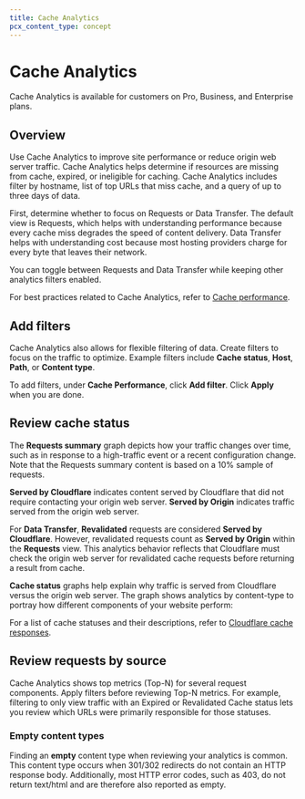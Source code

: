 ```yaml
---
title: Cache Analytics
pcx_content_type: concept
---
```


# Cache Analytics

Cache Analytics is available for customers on Pro, Business, and Enterprise plans.

## Overview

Use Cache Analytics to improve site performance or reduce origin web server traffic. Cache Analytics helps determine if resources are missing from cache, expired, or ineligible for caching. Cache Analytics includes filter by hostname, list of top URLs that miss cache, and a query of up to three days of data.

First, determine whether to focus on Requests or Data Transfer. The default view is Requests, which helps with understanding performance because every cache miss degrades the speed of content delivery. Data Transfer helps with understanding cost because most hosting providers charge for every byte that leaves their network.

You can toggle between Requests and Data Transfer while keeping other analytics filters enabled.

For best practices related to Cache Analytics, refer to [Cache performance](/cache/best-practices/cache-performance/).

## Add filters

Cache Analytics also allows for flexible filtering of data. Create filters to focus on the traffic to optimize. Example filters include **Cache status**, **Host**, **Path**, or **Content type**.

To add filters, under **Cache Performance**, click **Add filter**. Click **Apply** when you are done.

## Review cache status

The **Requests summary** graph depicts how your traffic changes over time, such as in response to a high-traffic event or a recent configuration change. Note that the Requests summary content is based on a 10% sample of requests.

**Served by Cloudflare** indicates content served by Cloudflare that did not require contacting your origin web server. **Served by Origin** indicates traffic served from the origin web server.

For **Data Transfer**, **Revalidated** requests are considered **Served by Cloudflare**. However, revalidated requests count as **Served by Origin** within the **Requests** view. This analytics behavior reflects that Cloudflare must check the origin web server for revalidated cache requests before returning a result from cache.

**Cache status** graphs help explain why traffic is served from Cloudflare versus the origin web server. The graph shows analytics by content-type to portray how different components of your website perform:

For a list of cache statuses and their descriptions, refer to [Cloudflare cache responses](/cache/about/default-cache-behavior/#cloudflare-cache-responses).

## Review requests by source

Cache Analytics shows top metrics (Top-N) for several request components. Apply filters before reviewing Top-N metrics. For example, filtering to only view traffic with an Expired or Revalidated Cache status lets you review which URLs were primarily responsible for those statuses.

### Empty content types

Finding an **empty** content type when reviewing your analytics is common. This content type occurs when 301/302 redirects do not contain an HTTP response body. Additionally, most HTTP error codes, such as 403, do not return text/html and are therefore also reported as empty.
